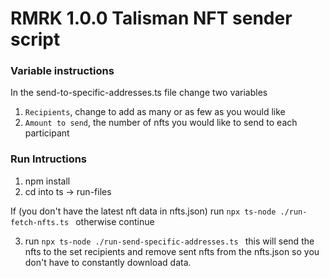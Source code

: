 # RMRK 1.0.0 Talisman NFT sender script

### Variable instructions

In the send-to-specific-addresses.ts file change two variables

1. `Recipients`, change to add as many or as few as you would like
2. `Amount to send`, the number of nfts you would like to send to each participant

### Run Intructions

1. npm install
2. cd into ts -> run-files

If (you don't have the latest nft data in nfts.json)
run `npx ts-node ./run-fetch-nfts.ts `
otherwise continue

3. run `npx ts-node ./run-send-specific-addresses.ts ` this will send the nfts to the set recipients and remove sent nfts from the nfts.json so you don't have to constantly download data.
